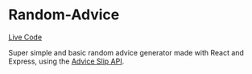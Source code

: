 # Random-Advice

[Live Code](https://pieceofadvice.herokuapp.com/)

Super simple and basic random advice generator made with React and Express, using the [Advice Slip API](https://api.adviceslip.com/).
